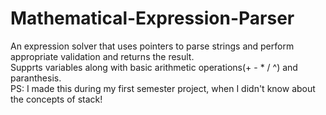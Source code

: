 # Mathematical-Expression-Parser
An expression solver that uses pointers to parse strings and perform appropriate validation and returns the result.
<br>
Supprts variables along with basic arithmetic operations(+ - * / ^) and paranthesis.
<br>
PS: I made this during my first semester project, when I didn't know about the concepts of stack!
